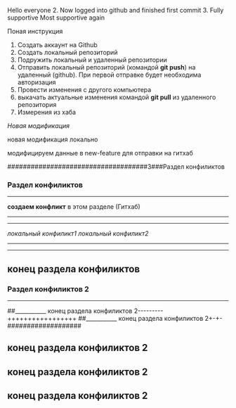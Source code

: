 Hello everyone
2. Now logged into github and finished first commit
3. Fully supportive
Most supportive again


Поная инструкция

1. Создать аккаунт на Github
2. Создать локальный репозиторий
3. Подружить локальный и удаленный репозитории
4. Отправить локальный репозиторий (командой __git push__) на удаленный (github).
При первой отправке будет необходима авторизация
5. Провести изменения с другого компьютера
6. выкачать актуальные изменения командой __git pull__ из удаленного репозитория
7. Измерения из хаба

*Новая модификация*

новая модификация локально

модифицируем данные в new-feature для отправки на гитхаб


####################################3###Раздел конфиликтов
###   Раздел конфиликтов ######################


_________________________________________________________



__создаем конфликт__ в этом разделе (Гитхаб)

__________________________________________
___________________________________________
*локальный конфиликт1*
*локальный конфиликт2*
__________________________
____________________________

## конец раздела конфиликтов


### Раздел конфиликтов 2


____________________________



##___________ конец раздела конфиликтов 2---------+++++++++++++++++
##___________ конец раздела конфиликтов 2+-+-###################

## конец раздела конфиликтов 2

## конец раздела конфиликтов 2

## конец раздела конфиликтов 2
